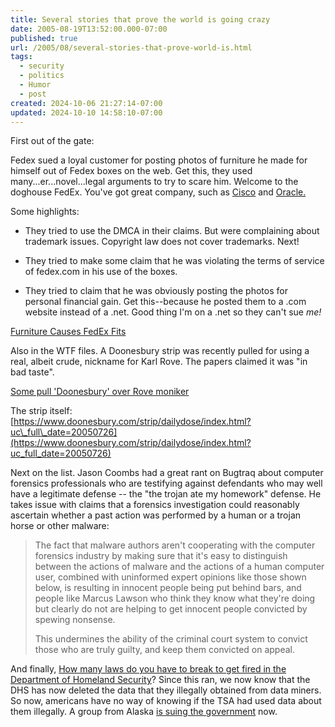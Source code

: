 ```yaml
---
title: Several stories that prove the world is going crazy
date: 2005-08-19T13:52:00.000-07:00
published: true
url: /2005/08/several-stories-that-prove-world-is.html
tags:
  - security
  - politics
  - Humor
  - post
created: 2024-10-06 21:27:14-07:00
updated: 2024-10-10 14:58:10-07:00
---
```


First out of the gate:  
  
Fedex sued a loyal customer for posting photos of furniture he made for himself out of Fedex boxes on the web. Get this, they used many...er...novel...legal arguments to try to scare him. Welcome to the doghouse FedEx. You've got great company, such as [Cisco](https://www.wired.com/news/technology/0,1282,68435,00.html) and [Oracle.](https://www.attrition.org/pipermail/isn/2005-August/001816.html)  
  
Some highlights:  
  

  
*   They tried to use the DMCA in their claims. But were complaining about trademark issues. Copyright law does not cover trademarks. Next!  
    
*   They tried to make some claim that he was violating the terms of service of fedex.com in his use of the boxes.  
    
*   They tried to claim that he was obviously posting the photos for personal financial gain. Get this--because he posted them to a .com website instead of a .net. Good thing I'm on a .net so they can't sue _me!_  
    

  
  
[Furniture Causes FedEx Fits](https://www.wired.com/news/culture/0,1284,68492,00.html)  
  
Also in the WTF files. A Doonesbury strip was recently pulled for using a real, albeit crude, nickname for Karl Rove. The papers claimed it was "in bad taste".  
  
[Some pull 'Doonesbury' over Rove moniker](https://www.cnn.com/2005/SHOWBIZ/books/07/27/doonesbury.language.ap/index.html?section=cnn_topstories)  
  
The strip itself:  
[https://www.doonesbury.com/strip/dailydose/index.html?uc\_full\_date=20050726](https://www.doonesbury.com/strip/dailydose/index.html?uc_full_date=20050726)  
  
Next on the list. Jason Coombs had a great rant on Bugtraq about computer forensics professionals who are testifying against defendants who may well have a legitimate defense -- the "the trojan ate my homework" defense. He takes issue with claims that a forensics investigation could reasonably ascertain whether a past action was performed by a human or a trojan horse or other malware:  
  

>   
> The fact that malware authors aren't cooperating with the computer forensics industry by making sure that it's easy to distinguish between the actions of malware and the actions of a human computer user, combined with uninformed expert opinions like those shown below, is resulting in innocent people being put behind bars, and people like Marcus Lawson who think they know what they're doing but clearly do not are helping to get innocent people convicted by spewing nonsense.  
>   
> This undermines the ability of the criminal court system to convict those who are truly guilty, and keep them convicted on appeal.  

  
  
And finally, [How many laws do you have to break to get fired in the Department of Homeland Security](https://www.emergentchaos.com/archives/001542.html)? Since this ran, we now know that the DHS has now deleted the data that they illegally obtained from data miners. So now, americans have no way of knowing if the TSA had used data about them illegally. A group from Alaska [is suing the government](https://alaskafreedom.com/akn/home.html) now.